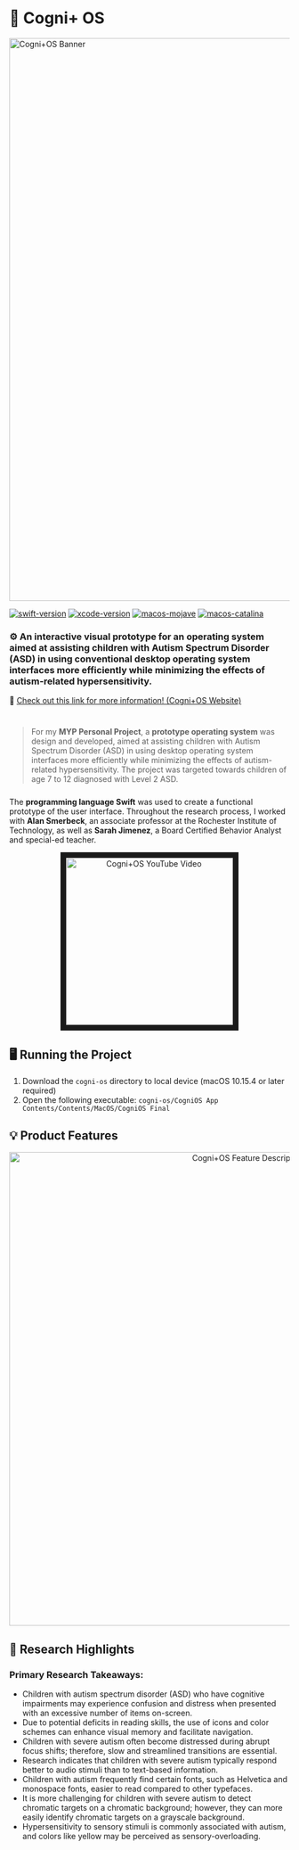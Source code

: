 # 🧩 Cogni+ OS 
<img src="https://user-images.githubusercontent.com/45187177/214185517-1003207e-0511-49bb-a7a9-7b66960139eb.png" alt="Cogni+OS Banner" width="1010"/>

[![swift-version](https://img.shields.io/badge/Swift-5.3-orange.svg)](https://github.com/apple/swift)
[![xcode-version](https://img.shields.io/badge/XCode-11.3-blue)](https://developer.apple.com/xcode/)
[![macos-mojave](https://img.shields.io/badge/MacOS-Mojave-brightgreen.svg)](https://www.apple.com/lae/macos/mojave)
[![macos-catalina](https://img.shields.io/badge/MacOS-Catalina-brightgreen.svg)](https://www.apple.com/macos/catalina-preview)

### ⚙️ An interactive visual prototype for an operating system aimed at assisting children with Autism Spectrum Disorder (ASD) in using conventional desktop operating system interfaces more efficiently while minimizing the effects of autism-related hypersensitivity. 

🔗 <a href="https://sites.google.com/view/cognios">Check out this link for more information! (Cogni+OS Website)</a>
# 

> For my **MYP Personal Project**, a **prototype operating system** was design and developed, aimed at assisting children with Autism Spectrum Disorder (ASD) in using desktop operating system interfaces more efficiently while minimizing the effects of autism-related hypersensitivity. The project was targeted towards children of age 7 to 12 diagnosed with Level 2 ASD.
#####
The **programming language Swift** was used to create a functional prototype of the user interface. Throughout the research process, I worked with **Alan Smerbeck**, an associate professor at the Rochester Institute of Technology, as well as **Sarah Jimenez**, a Board Certified Behavior Analyst and special-ed teacher. 

<p align="center">
  <a href="https://youtu.be/bn2LEUgXxXM" target="_blank"><img src="https://user-images.githubusercontent.com/45187177/214192540-9b5b0fba-c01c-43f1-8e40-80ff57d8c5ae.png" alt="Cogni+OS YouTube Video" width="300" border="10" /></a>
</p>

## 🖥️ Running the Project

1. Download the `cogni-os` directory to local device (macOS 10.15.4 or later required)
2. Open the following executable: `cogni-os/CogniOS App Contents/Contents/MacOS/CogniOS Final`

## 💡 Product Features

<p align="center">
<img src="https://user-images.githubusercontent.com/45187177/214193015-52c354f4-f078-4fd8-8db0-c9cf6296fafd.png" alt="Cogni+OS Feature Descriptions" width="850"/>
</p>

## 📝 Research Highlights
### Primary Research Takeaways:

- Children with autism spectrum disorder (ASD) who have cognitive impairments may experience confusion and distress when presented with an excessive number of items on-screen.
- Due to potential deficits in reading skills, the use of icons and color schemes can enhance visual memory and facilitate navigation.
- Children with severe autism often become distressed during abrupt focus shifts; therefore, slow and streamlined transitions are essential.
- Research indicates that children with severe autism typically respond better to audio stimuli than to text-based information.
- Children with autism frequently find certain fonts, such as Helvetica and monospace fonts, easier to read compared to other typefaces.
- It is more challenging for children with severe autism to detect chromatic targets on a chromatic background; however, they can more easily identify chromatic targets on a grayscale background.
- Hypersensitivity to sensory stimuli is commonly associated with autism, and colors like yellow may be perceived as sensory-overloading.
